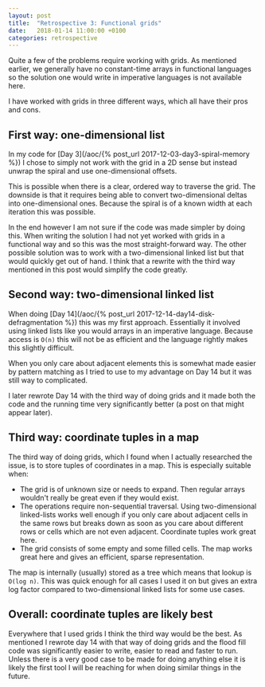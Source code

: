 ```yaml
---
layout: post
title:  "Retrospective 3: Functional grids"
date:   2018-01-14 11:00:00 +0100
categories: retrospective
---
```


Quite a few of the problems require working with grids. As mentioned earlier, we
generally have no constant-time arrays in functional languages so the solution one
would write in imperative languages is not available here.

I have worked with grids in three different ways, which all have their pros and cons.

## First way: one-dimensional list
In my code for [Day 3](/aoc/{% post_url 2017-12-03-day3-spiral-memory %}) I chose to simply
not work with the grid in a 2D sense but instead unwrap the spiral and use one-dimensional offsets.

This is possible when there is a clear, ordered way to traverse the grid. The downside is that it requires
being able to convert two-dimensional deltas into one-dimensional ones. Because the spiral is of a known
width at each iteration this was possible.

In the end however I am not sure if the code was made simpler by doing this. When writing the solution I 
had not yet worked with grids in a functional way and so this was the most straight-forward way. The other 
possible solution was to work with a two-dimensional linked list but that would quickly get out of hand. I think
that a rewrite with the third way mentioned in this post would simplify the code greatly.

## Second way: two-dimensional linked list
When doing [Day 14](/aoc/{% post_url 2017-12-14-day14-disk-defragmentation %}) this was my first approach.
Essentially it involved using linked lists like you would arrays in an imperative language. Because access
is `O(n)` this will not be as efficient and the language rightly makes this slightly difficult.

When you only care about adjacent elements this is somewhat made easier by pattern matching as I tried to
use to my advantage on Day 14 but it was still way to complicated.

I later rewrote Day 14 with the third way of doing grids and it made both the code and the running time
very significantly better (a post on that might appear later).

## Third way: coordinate tuples in a map
The third way of doing grids, which I found when I actually researched the issue, is to store tuples of
coordinates in a map. This is especially suitable when:

* The grid is of unknown size or needs to expand. Then regular arrays wouldn't really be great even if they
would exist.
* The operations require non-sequential traversal. Using two-dimensional linked-lists works well enough
if you only care about adjacent cells in the same rows but breaks down as soon as you care about different rows
or cells which are not even adjacent. Coordinate tuples work great here.
* The grid consists of some empty and some filled cells. The map works great here and gives an efficient, sparse
representation.

The map is internally (usually) stored as a tree which means that lookup is `O(log n)`. This was quick enough
for all cases I used it on but gives an extra log factor compared to two-dimensional linked lists for some use cases.

## Overall: coordinate tuples are likely best
Everywhere that I used grids I think the third way would be the best. As mentioned I rewrote day 14 with that way
of doing grids and the flood fill code was significantly easier to write, easier to read and faster to run. Unless
there is a very good case to be made for doing anything else it is likely the first tool I will be reaching for when
doing similar things in the future.
